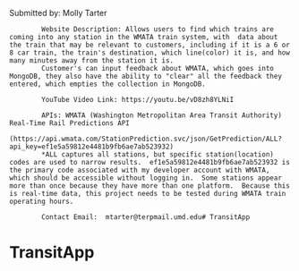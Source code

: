 Submitted by: Molly Tarter

            Website Description: Allows users to find which trains are coming into any station in the WMATA train system, with  data about the train that may be relevant to customers, including if it is a 6 or 8 car train, the train's destination, which line(color) it is, and how many minutes away from the station it is.
            Customer's can input feedback about WMATA, which goes into MongoDB, they also have the ability to "clear" all the feedback they entered, which empties the collection in MongoDB.
            
            YouTube Video Link: https://youtu.be/vD8zh8YLNiI
            
            APIs: WMATA (Washington Metropolitan Area Transit Authority) Real-Time Rail Predictions API
            (https://api.wmata.com/StationPrediction.svc/json/GetPrediction/ALL?api_key=ef1e5a59812e4481b9fb6ae7ab523932)
            *ALL captures all stations, but specific station(location) codes are used to narrow results.  ef1e5a59812e4481b9fb6ae7ab523932 is the primary code associated with my developer account with WMATA, which should be accessible without logging in.  Some stations appear more than once because they have more than one platform.  Because this is real-time data, this project needs to be tested during WMATA train operating hours.
            
            Contact Email:  mtarter@terpmail.umd.edu# TransitApp
# TransitApp
